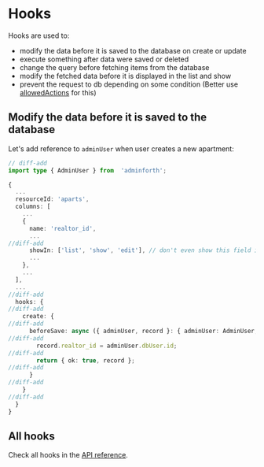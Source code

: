 





# Hooks

Hooks are used to:

- modify the data before it is saved to the database on create or update
- execute something after data were saved or deleted
- change the query before fetching items from the database
- modify the fetched data before it is displayed in the list and show
- prevent the request to db depending on some condition (Better use [allowedActions](./05-limitingAccess.md) for this)


## Modify the data before it is saved to the database

Let's add reference to `adminUser` when user creates a new apartment:

```ts title='./index.ts'
// diff-add
import type { AdminUser } from  'adminforth';

{
  ...
  resourceId: 'aparts',
  columns: [
    ...
    {
      name: 'realtor_id',
      ...
//diff-add
      showIn: ['list', 'show', 'edit'], // don't even show this field in create
      ...
    },
    ...
  ],
  ...
//diff-add
  hooks: {
//diff-add
    create: {
//diff-add
      beforeSave: async ({ adminUser, record }: { adminUser: AdminUser, record: any }) => {
//diff-add
        record.realtor_id = adminUser.dbUser.id;
//diff-add
        return { ok: true, record };
//diff-add
      }
//diff-add
    }
//diff-add
  }
}
```


## All hooks

Check all hooks in the [API reference](https://adminforth.dev/docs/api/types/AdminForthConfig/type-aliases/AdminForthResource).